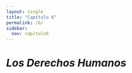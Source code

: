 ```yaml
---
layout: single
title: "Capítulo 6"
permalink: /6/
sidebar:
  nav: capitulo6
---
```


# _Los Derechos Humanos_
<!---
%


## El chiste:

_Cuando mi abuela tenía 60 años el médico le recomendó que anduviera 5 kilómetros diarios. Ahora tiene 65 y no sabemos dónde está..._


## El trabalenguas:

_Cuando cuentes cuentos,   
cuenta cuántos cuentos cuentas,   
porque si no cuentas cuántos cuentos cuentas,   
nunca sabrás cuántos cuentos cuentas tú._    


## El refrán:

_Tras la tempestad viene la calma._


## La frase hecha (idiom):

_Ser uña y carne. (To be bosom buddies)_

-->
